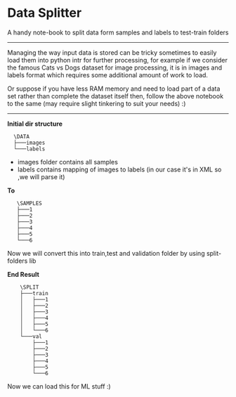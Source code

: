 # Data Splitter
A handy note-book to split data form samples and labels to test-train folders

<hr>
Managing the way input data is stored can be tricky sometimes to easily load them into python intr for further processing, for example if we consider the famous Cats vs Dogs dataset for image processing, it is in images and labels format which requires some additional amount of work to load.

Or suppose if you have less RAM memory and need to load part of a data set rather than complete the dataset itself then, follow the above notebook to the same (may require slight tinkering to suit your needs) :)
 
 <hr>
 
<b>Initial dir structure</b> 

      \DATA
      ├───images
      └───labels

- images folder contains all samples
- labels contains mapping of images to labels (in our case it's in XML so ,we will parse it)

<b>To</b>

       \SAMPLES
       ├───1
       ├───2
       ├───3
       ├───4
       ├───5
       └───6
Now we will convert this into train,test and validation folder by using split-folders lib

<b> End Result </b>

        \SPLIT
        ├───train
        │   ├───1
        │   ├───2
        │   ├───3
        │   ├───4
        │   ├───5
        │   └───6
        └───val
            ├───1
            ├───2
            ├───3
            ├───4
            ├───5
            └───6
            
Now we can load this for ML stuff :)

